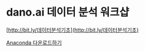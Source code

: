 # dano.ai 데이터 분석 워크샵

[http://bit.ly/데이터분석기초](http://bit.ly/데이터분석기초)

[Anaconda 다운로드하기](https://www.anaconda.com/download/)
